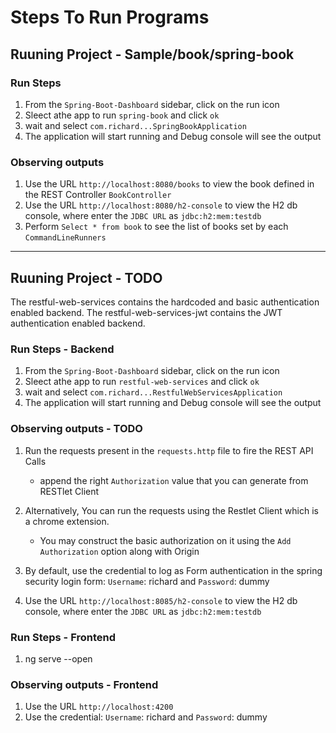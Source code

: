 # Steps To Run Programs

## Ruuning Project - Sample/book/spring-book

### Run Steps

1. From the `Spring-Boot-Dashboard` sidebar, click on the run icon
2. Sleect athe app to run `spring-book` and click `ok`
3. wait and select `com.richard...SpringBookApplication`
4. The application will start running and Debug console will see the output

### Observing outputs

1. Use the URL `http://localhost:8080/books` to view the book defined in the REST Controller `BookController`
2. Use the URL `http://localhost:8080/h2-console` to view the H2 db console, where enter the `JDBC URL` as `jdbc:h2:mem:testdb`
3. Perform `Select * from book` to see the list of books set by each `CommandLineRunners`

---

## Ruuning Project - TODO

The restful-web-services contains the hardcoded and basic authentication enabled backend.
The restful-web-services-jwt contains the JWT authentication enabled backend.

### Run Steps - Backend

1. From the `Spring-Boot-Dashboard` sidebar, click on the run icon
2. Sleect athe app to run `restful-web-services` and click `ok`
3. wait and select `com.richard...RestfulWebServicesApplication`
4. The application will start running and Debug console will see the output

### Observing outputs - TODO

1. Run the requests present in the `requests.http` file to fire the REST API Calls
    - append the right `Authorization` value that you can generate from RESTlet Client

2. Alternatively, You can run the requests using the Restlet Client which is a chrome extension.
    - You may construct the basic authorization on it using the `Add Authorization` option along with Origin
3. By default, use the credential to log as Form authentication in the spring security login form: `Username`: richard and `Password`: dummy
4. Use the URL `http://localhost:8085/h2-console` to view the H2 db console, where enter the `JDBC URL` as `jdbc:h2:mem:testdb`

### Run Steps - Frontend

1. ng serve --open

### Observing outputs - Frontend

1. Use the URL `http://localhost:4200`
2. Use the credential: `Username`: richard and `Password`: dummy
